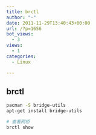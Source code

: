 ```yaml
---
title: brctl
author: "-"
date: 2011-11-29T13:40:43+00:00
url: /?p=1656
bot_views:
  - 3
views:
  - 1
categories:
  - Linux

---
```

## brctl
```bash
pacman -S bridge-utils
apt-get install bridge-utils

# 查看网桥
brctl show
```